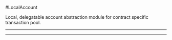 #LocalAccount

Local, delegatable account abstraction module for contract specific transaction pool. 
<hr>

<hr>
